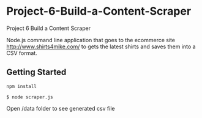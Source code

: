 # Project-6-Build-a-Content-Scraper
Project 6 Build a Content Scraper


Node.js command line application that goes to the ecommerce site http://www.shirts4mike.com/ to gets the latest shirts and saves them into a CSV format.

<h2>Getting Started</h2>
<pre><code>npm install
</code></pre>
<pre><code>$ node scraper.js
</code></pre>
<p>Open /data folder to see generated csv file</p>
